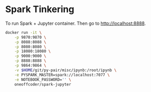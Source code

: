 # Spark Tinkering

To run Spark + Jupyter container. Then go to [http://localhost:8888](http://localhost:8888).

```bash
docker run -it \
    -p 9870:9870 \
    -p 8088:8088 \
    -p 8080:8080 \
    -p 18080:18080 \
    -p 9000:9000 \
    -p 8888:8888 \
    -p 9864:9864 \
    -v $HOME/git/py-pair/misc/ipynb:/root/ipynb \
    -e PYSPARK_MASTER=spark://localhost:7077 \
    -e NOTEBOOK_PASSWORD='' \
    oneoffcoder/spark-jupyter
```